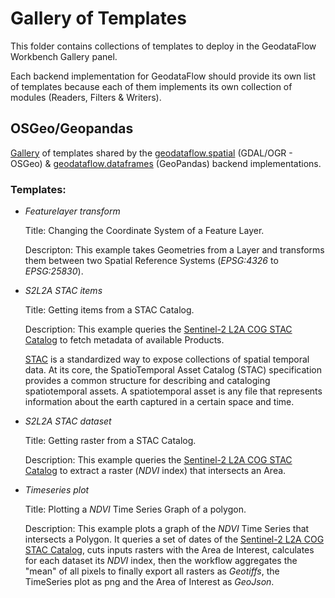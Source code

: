 # Gallery of Templates

This folder contains collections of templates to deploy in the GeodataFlow Workbench Gallery panel.

Each backend implementation for GeodataFlow should provide its own list of templates because each of them implements its own collection of modules (Readers, Filters & Writers).

## OSGeo/Geopandas

[Gallery](osgeo/gallery/) of templates shared by the [geodataflow.spatial](../geodataflow/spatial/) (GDAL/OGR - OSGeo) & [geodataflow.dataframes](../geodataflow/dataframes/) (GeoPandas) backend implementations.

### Templates:

* _Featurelayer transform_

  Title: Changing the Coordinate System of a Feature Layer.

  Descripton: This example takes Geometries from a Layer and transforms them between two Spatial Reference Systems (_EPSG:4326_ to _EPSG:25830_).

* _S2L2A STAC items_

  Title: Getting items from a STAC Catalog.

  Description: This example queries the [Sentinel-2 L2A COG STAC Catalog](https://registry.opendata.aws/sentinel-2-l2a-cogs) to fetch metadata of available Products.

  [STAC](https://stacspec.org) is a standardized way to expose collections of spatial temporal data. At its core, the SpatioTemporal Asset Catalog (STAC) specification provides a common structure for describing and cataloging spatiotemporal assets. A spatiotemporal asset is any file that represents information about the earth captured in a certain space and time.

* _S2L2A STAC dataset_

  Title: Getting raster from a STAC Catalog.

  Description: This example queries the [Sentinel-2 L2A COG STAC Catalog](https://registry.opendata.aws/sentinel-2-l2a-cogs) to extract a raster (_NDVI_ index) that intersects an Area.

* _Timeseries plot_

  Title: Plotting a _NDVI_ Time Series Graph of a polygon.

  Description: This example plots a graph of the _NDVI_ Time Series that intersects a Polygon. It queries a set of dates of the [Sentinel-2 L2A COG STAC Catalog](https://registry.opendata.aws/sentinel-2-l2a-cogs), cuts inputs rasters with the Area de Interest, calculates for each dataset its _NDVI_ index, then the workflow aggregates the "mean" of all pixels to finally export all rasters as _Geotiffs_, the TimeSeries plot as png and the Area of Interest as _GeoJson_.
